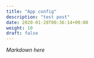 ```yaml
---
title: "App config"
description: "test post"
date: 2020-01-28T00:36:14+09:00
weight: 10
draft: false
---
```


*Markdown here*
